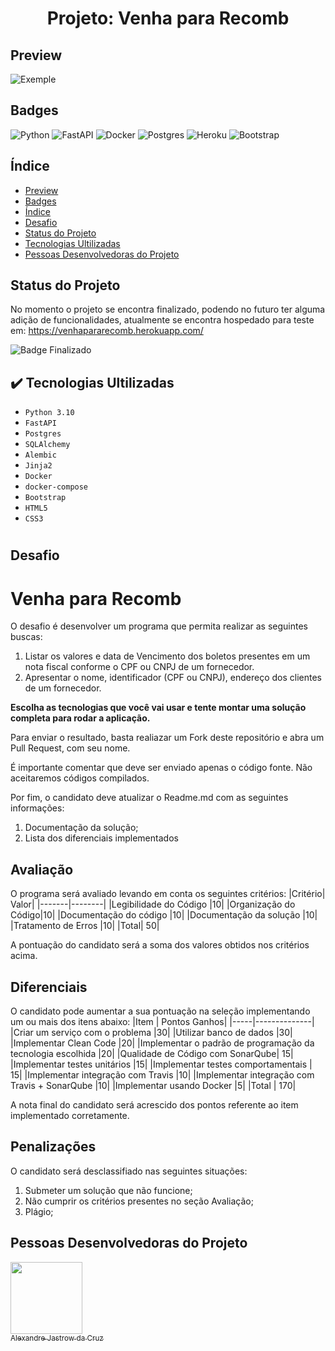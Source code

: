 
<h1 align="center"> Projeto: Venha para Recomb</h1>

## Preview
![Exemple](https://github.com/alexandrejastrow/venhapararecomb/blob/main/images/exemple.gif)

## Badges
![Python](https://img.shields.io/badge/python-3670A0?style=for-the-badge&logo=python&logoColor=ffdd54)
![FastAPI](https://img.shields.io/badge/FastAPI-005571?style=for-the-badge&logo=fastapi)
![Docker](https://img.shields.io/badge/docker-%230db7ed.svg?style=for-the-badge&logo=docker&logoColor=white)
![Postgres](https://img.shields.io/badge/postgres-%23316192.svg?style=for-the-badge&logo=postgresql&logoColor=white)
![Heroku](https://img.shields.io/badge/heroku-%23430098.svg?style=for-the-badge&logo=heroku&logoColor=white)
![Bootstrap](https://img.shields.io/badge/bootstrap-%23563D7C.svg?style=for-the-badge&logo=bootstrap&logoColor=white)




## Índice 

* [Preview](#preview)
* [Badges](#badges)
* [Índice](#índice)
* [Desafio](#desafio)
* [Status do Projeto](#status-do-Projeto)
* [Tecnologias Ultilizadas](#tecnologias-ultilizadas)
* [Pessoas Desenvolvedoras do Projeto](#pessoas-desenvolvedoras)


## Status do Projeto

No momento o projeto se encontra finalizado, podendo no futuro ter alguma adição de funcionalidades, atualmente se encontra hospedado para teste em: https://venhapararecomb.herokuapp.com/

![Badge Finalizado](https://img.shields.io/badge/Venha%20para%20Recomb-Finalizado-green)

## ✔️ Tecnologias Ultilizadas

- ``Python 3.10``
- ``FastAPI``
- ``Postgres``
- ``SQLAlchemy``
- ``Alembic``
- ``Jinja2``
- ``Docker``
- ``docker-compose``
- ``Bootstrap``
- ``HTML5``
- ``CSS3``
#

## Desafio
# Venha para Recomb

O desafio é desenvolver um programa que permita realizar as seguintes buscas:

1) Listar os valores e data de Vencimento dos boletos presentes em um nota fiscal conforme o CPF ou CNPJ de um fornecedor.
2) Apresentar o nome, identificador (CPF ou CNPJ), endereço dos clientes de um fornecedor.

**Escolha as tecnologias que você vai usar e tente montar uma solução completa para rodar a aplicação.**

Para enviar o resultado, basta realiazar um Fork deste repositório e abra um Pull Request, com seu nome.

É importante comentar que deve ser enviado apenas o código fonte. Não aceitaremos códigos compilados.

Por fim, o candidato deve atualizar o Readme.md com as seguintes informações:
  
 1) Documentação da solução;
 2) Lista dos diferenciais implementados

## Avaliação

O programa será avaliado levando em conta os seguintes critérios:
|Critério|	Valor|
|-------|--------|
|Legibilidade do Código 	|10|
|Organização do Código|10|
|Documentação do código 	|10|
|Documentação da solução 	|10|
|Tratamento de Erros 	|10|
|Total| 	50|

A pontuação do candidato será a soma dos valores obtidos nos critérios acima.

## Diferenciais

O candidato pode aumentar a sua pontuação na seleção implementando um ou mais dos itens abaixo:
|Item |	Pontos Ganhos|
|-----|--------------|
|Criar um serviço com o problema 	|30|
|Utilizar banco de dados 	|30|
|Implementar Clean Code 	|20|
|Implementar o padrão de programação da tecnologia escolhida 	|20|
|Qualidade de Código com SonarQube| 	15|
|Implementar testes unitários 	|15|
|Implementar testes comportamentais |	15|
|Implementar integração com Travis 	|10|
|Implementar integração com Travis + SonarQube 	|10|
|Implementar usando Docker 	|5|
|Total |	170|

A nota final do candidato será acrescido dos pontos referente ao item implementado corretamente.

## Penalizações

O candidato será desclassifiado nas seguintes situações:

1) Submeter um solução que não funcione;
2) Não cumprir os critérios presentes no seção Avaliação;
3) Plágio;

    


## Pessoas Desenvolvedoras do Projeto

[<img src="https://avatars.githubusercontent.com/u/52933958?v=4" width=115><br><sub>Alexandre Jastrow da Cruz</sub>](https://github.com/alexnadrejastrow)
